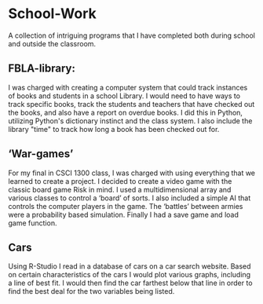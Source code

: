 # School-Work
A collection of intriguing programs that I have completed both during school and outside the classroom.


## FBLA-library:
I was charged with creating a computer system that could track instances of books and students in a school Library. I would need to have ways to track specific books, track the students and teachers that have checked out the books, and also have a report on overdue books. I did this in Python, utilizing Python's dictionary instinct and the class system. I also include the library "time" to track how long a book has been checked out for.

## ‘War-games’
For my final in CSCI 1300 class, I was charged with using everything that we learned to create a project. I decided to create a video game with the classic board game Risk in mind. I used a multidimensional array and various classes to control a ‘board’ of sorts. I also included a simple AI that controls the computer players in the game. The ‘battles’ between armies were a probability based simulation. Finally I had a save game and load game function.

## Cars
Using R-Studio I read in a database of cars on a car search website. Based on certain characteristics of the cars I would plot various graphs, including a line of best fit. I would then find the car farthest below that line in order to find the best deal for the two variables being listed.
